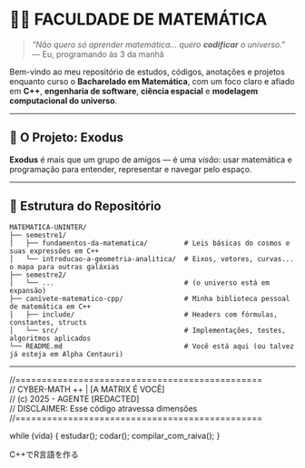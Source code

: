 # 🧨🧠 FACULDADE DE MATEMÁTICA

> *"Não quero só aprender matemática... quero **codificar** o universo."*  
> — Eu, programando às 3 da manhã

Bem-vindo ao meu repositório de estudos, códigos, anotações e projetos enquanto curso o **Bacharelado em Matemática**, com um foco claro e afiado em **C++**, **engenharia de software**, **ciência espacial** e **modelagem computacional do universo**.

---

## 🌌 O Projeto: **Exodus**

**Exodus** é mais que um grupo de amigos — é uma *visão*: usar matemática e programação para entender, representar e navegar pelo espaço.

---

## 📂 Estrutura do Repositório

```text
MATEMATICA-UNINTER/
├── semestre1/                      
│   ├── fundamentos-da-matematica/         # Leis básicas do cosmos e suas expressões em C++
│   └── introducao-a-geometria-analitica/  # Eixos, vetores, curvas... o mapa para outras galáxias
├── semestre2/                       
│   └── ...                                # (o universo está em expansão)
├── canivete-matematico-cpp/               # Minha biblioteca pessoal de matemática em C++
│   ├── include/                           # Headers com fórmulas, constantes, structs
│   └── src/                               # Implementações, testes, algoritmos aplicados
└── README.md                              # Você está aqui (ou talvez já esteja em Alpha Centauri)
```
---
//===============================================  
//  CYBER-MATH ++ | [A MATRIX É VOCÊ]  
//  (c) 2025 - AGENTE [REDACTED]  
//  DISCLAIMER: Esse código atravessa dimensões
//===============================================

while (vida) {
    estudar();
    codar();
    compilar_com_raiva();
}

C++でR言語を作る
